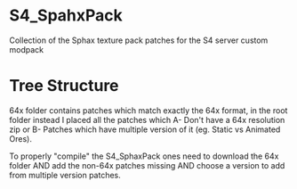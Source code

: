 # S4_SpahxPack
Collection of the Sphax texture pack patches for the S4 server custom modpack

# Tree Structure
64x folder contains patches which match exactly the 64x format, in the root folder instead I placed all the patches which A- Don't have a 64x resolution zip or B- Patches which have multiple version of it (eg. Static vs Animated Ores).

To properly "compile" the S4_SphaxPack ones need to download the 64x folder AND add the non-64x patches missing AND choose a version to add from multiple version patches.
